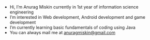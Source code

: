 - Hi, I’m Anurag Miskin currently in 1st year of information science engineering
- I’m interested in Web development, Android development and game development
- I’m currently learning basic fundamentals of coding using Java 
- You can always mail me at anuragmiskin@gmail.com

<!---
AnuragMiskin/AnuragMiskin is a ✨ special ✨ repository because its `README.md` (this file) appears on your GitHub profile.
You can click the Preview link to take a look at your changes.
--->
